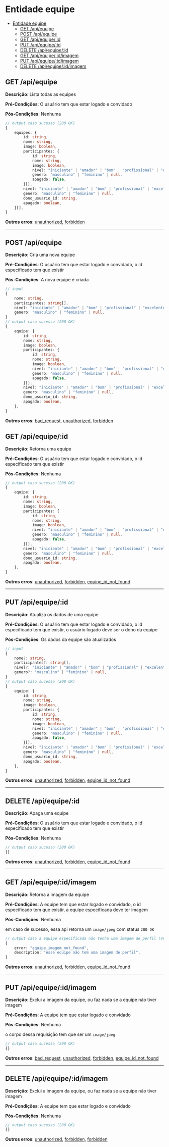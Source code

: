 # Entidade equipe

- [Entidade equipe](#entidade-equipe)
  - [GET /api/equipe](#get-apiequipe)
  - [POST /api/equipe](#post-apiequipe)
  - [GET /api/equipe/:id](#get-apiequipeid)
  - [PUT /api/equipe/:id](#put-apiequipeid)
  - [DELETE /api/equipe/:id](#delete-apiequipeid)
  - [GET /api/equipe/:id/imagem](#get-apiequipeidimagem)
  - [PUT /api/equipe/:id/imagem](#put-apiequipeidimagem)
  - [DELETE /api/equipe/:id/imagem](#delete-apiequipeidimagem)

## GET /api/equipe

**Descrição**: Lista todas as equipes

**Pré-Condições**: O usuário tem que estar logado e convidado

**Pós-Condições**: Nenhuma

```typescript
// output caso sucesso (200 OK)
{
    equipes: {
        id: string,
        nome: string,
        image: boolean,
        participantes: {
            id: string,
            nome: string,
            image: boolean,
            nivel: "iniciante" | "amador" | "bom" | "profissional" | "excelente" | null,
            genero: "masculino" | "feminino" | null,
            apagado: false,
        }[],
        nivel: "iniciante" | "amador" | "bom" | "profissional" | "excelente" | null,
        genero: "masculino" | "feminino" | null,
        dono_usuario_id: string,
        apagado: boolean,
    }[],
}
```

**Outros erros**: [unauthorized](./8-erros.md#unauthorized), [forbidden](./8-erros.md#forbidden)

------

## POST /api/equipe

**Descrição**: Cria uma nova equipe

**Pré-Condições**: O usuário tem que estar logado e convidado, o id especificado tem que existir

**Pós-Condições**: A nova equipe é criada

```typescript
// input
{
    nome: string,
    participantes: string[],
    nivel: "iniciante" | "amador" | "bom" | "profissional" | "excelente" | null,
    genero: "masculino" | "feminino" | null,
}
// output caso sucesso (200 OK)
{
    equipe: {
        id: string,
        nome: string,
        image: boolean,
        participantes: {
            id: string,
            nome: string,
            image: boolean,
            nivel: "iniciante" | "amador" | "bom" | "profissional" | "excelente" | null,
            genero: "masculino" | "feminino" | null,
            apagado: false,
        }[],
        nivel: "iniciante" | "amador" | "bom" | "profissional" | "excelente" | null,
        genero: "masculino" | "feminino" | null,
        dono_usuario_id: string,
        apagado: boolean,
    },
}
```

**Outros erros**: [bad_request](./8-erros.md#bad_request), [unauthorized](./8-erros.md#unauthorized), [forbidden](./8-erros.md#forbidden)

## GET /api/equipe/:id

**Descrição**: Retorna uma equipe

**Pré-Condições**: O usuário tem que estar logado e convidado, o id especificado tem que existir

**Pós-Condições**: Nenhuma

```typescript
// output caso sucesso (200 OK)
{
    equipe: {
        id: string,
        nome: string,
        image: boolean,
        participantes: {
            id: string,
            nome: string,
            image: boolean,
            nivel: "iniciante" | "amador" | "bom" | "profissional" | "excelente" | null,
            genero: "masculino" | "feminino" | null,
            apagado: false,
        }[],
        nivel: "iniciante" | "amador" | "bom" | "profissional" | "excelente" | null,
        genero: "masculino" | "feminino" | null,
        dono_usuario_id: string,
        apagado: boolean,
    },
}
```

**Outros erros**: [unauthorized](./8-erros.md#unauthorized), [forbidden](./8-erros.md#forbidden), [equipe_id_not_found](./8-erros.md#equipe_id_not_found)

------

## PUT /api/equipe/:id

**Descrição**: Atualiza os dados de uma equipe

**Pré-Condições**: O usuário tem que estar logado e convidado, o id especificado tem que existir, o usuário logado deve ser o dono da equipe

**Pós-Condições**: Os dados da equipe são atualizados

```typescript
// input
{
    nome?: string,
    participantes?: string[],
    nivel?: "iniciante" | "amador" | "bom" | "profissional" | "excelente" | null,
    genero?: "masculino" | "feminino" | null,
}
// output caso sucesso (200 OK)
{
    equipe: {
        id: string,
        nome: string,
        image: boolean,
        participantes: {
            id: string,
            nome: string,
            image: boolean,
            nivel: "iniciante" | "amador" | "bom" | "profissional" | "excelente" | null,
            genero: "masculino" | "feminino" | null,
            apagado: false,
        }[],
        nivel: "iniciante" | "amador" | "bom" | "profissional" | "excelente" | null,
        genero: "masculino" | "feminino" | null,
        dono_usuario_id: string,
        apagado: boolean,
    },
}
```

**Outros erros**: [unauthorized](./8-erros.md#unauthorized), [forbidden](./8-erros.md#forbidden), [equipe_id_not_found](./8-erros.md#equipe_id_not_found)

------

## DELETE /api/equipe/:id

**Descrição**: Apaga uma equipe

**Pré-Condições**: O usuário tem que estar logado e convidado, o id especificado tem que existir

**Pós-Condições**: Nenhuma

```typescript
// output caso sucesso (200 OK)
{}
```

**Outros erros**: [unauthorized](./8-erros.md#unauthorized), [forbidden](./8-erros.md#forbidden), [equipe_id_not_found](./8-erros.md#equipe_id_not_found)

------

## GET /api/equipe/:id/imagem

**Descrição**: Retorna a imagem da equipe

**Pré-Condições**: A equipe tem que estar logado e convidado, o id especificado tem que existir, a equipe especificada deve ter imagem

**Pós-Condições**: Nenhuma

em caso de sucesso, essa api retorna um `image/jpeg` com status `200 OK`

```typescript
// output caso a equipe especificada não tenha uma imagem de perfil (404 Not Found)
{
    error: "equipe_imagem_not_found",
    description: "esse equipe não tem uma imagem de perfil",
}
```

**Outros erros**: [unauthorized](./8-erros.md#unauthorized), [forbidden](./8-erros.md#forbidden), [equipe_id_not_found](./8-erros.md#equipe_id_not_found)

------

## PUT /api/equipe/:id/imagem

**Descrição**: Exclui a imagem da equipe, ou faz nada se a equipe não tiver imagem

**Pré-Condições**: A equipe tem que estar logado e convidado

**Pós-Condições**: Nenhuma

o corpo dessa requisição tem que ser um `image/jpeg`

```typescript
// output caso sucesso (200 OK)
{}
```

**Outros erros**: [bad_request](./8-erros.md#bad_request), [unauthorized](./8-erros.md#unauthorized), [forbidden](./8-erros.md#forbidden), [equipe_id_not_found](./8-erros.md#equipe_id_not_found)

------

## DELETE /api/equipe/:id/imagem

**Descrição**: Exclui a imagem da equipe, ou faz nada se a equipe não tiver imagem

**Pré-Condições**: A equipe tem que estar logado e convidado

**Pós-Condições**: Nenhuma

```typescript
// output caso sucesso (200 OK)
{}
```

**Outros erros**: [unauthorized](./8-erros.md#unauthorized), [forbidden](./8-erros.md#forbidden), [forbidden](./8-erros.md#forbidden)
